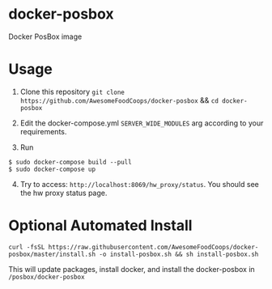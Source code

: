 # docker-posbox
Docker PosBox image

# Usage

1. Clone this repository `git clone https://github.com/AwesomeFoodCoops/docker-posbox` && `cd docker-posbox`

2. Edit the docker-compose.yml `SERVER_WIDE_MODULES` arg according to your requirements.

3. Run
```
$ sudo docker-compose build --pull
$ sudo docker-compose up
```

4. Try to access: `http://localhost:8069/hw_proxy/status`. You should see the hw proxy status page.

# Optional Automated Install

```
curl -fsSL https://raw.githubusercontent.com/AwesomeFoodCoops/docker-posbox/master/install.sh -o install-posbox.sh && sh install-posbox.sh

```

This will update packages, install docker, and install the docker-posbox in `/posbox/docker-posbox`
